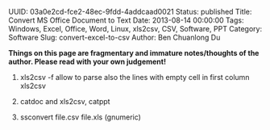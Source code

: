 UUID: 03a0e2cd-fce2-48ec-9fdd-4addcaad0021
Status: published
Title: Convert MS Office Document to Text
Date: 2013-08-14 00:00:00
Tags: Windows, Excel, Office, Word, Linux, xls2csv, CSV, Software, PPT
Category: Software
Slug: convert-excel-to-csv
Author: Ben Chuanlong Du

**Things on this page are fragmentary and immature notes/thoughts of the author. Please read with your own judgement!**
 
1. xls2csv
-f allow to parse also the lines with empty cell in first column xls2csv


2. catdoc and xls2csv, catppt

3. ssconvert file.csv file.xls (gnumeric)



